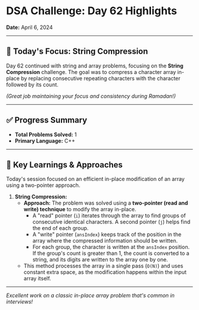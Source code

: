 # DSA Challenge: Day 62 Highlights

**Date:** April 6, 2024

---

## 🎯 Today's Focus: String Compression

Day 62 continued with string and array problems, focusing on the **String Compression** challenge. The goal was to compress a character array in-place by replacing consecutive repeating characters with the character followed by its count.

_(Great job maintaining your focus and consistency during Ramadan!)_

---

## ✅ Progress Summary

-   **Total Problems Solved:** 1
-   **Primary Language:** C++

---

## 🧠 Key Learnings & Approaches

Today's session focused on an efficient in-place modification of an array using a two-pointer approach.

1.  **String Compression:**
    -   **Approach:** The problem was solved using a **two-pointer (read and write) technique** to modify the array in-place.
        -   A "read" pointer (`i`) iterates through the array to find groups of consecutive identical characters. A second pointer (`j`) helps find the end of each group.
        -   A "write" pointer (`ansIndex`) keeps track of the position in the array where the compressed information should be written.
        -   For each group, the character is written at the `ansIndex` position. If the group's count is greater than 1, the count is converted to a string, and its digits are written to the array one by one.
    -   This method processes the array in a single pass (`O(N)`) and uses constant extra space, as the modification happens within the input array itself.

---

_Excellent work on a classic in-place array problem that's common in interviews!_
